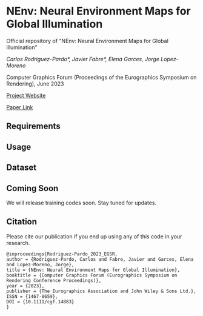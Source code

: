 # NEnv: Neural Environment Maps for Global Illumination
Official repository of "NEnv: Neural Environment Maps for Global Illumination"

_Carlos Rodriguez-Pardo*, Javier Fabre*, Elena Garces, Jorge Lopez-Moreno_

Computer Graphics Forum (Proceedings of the Eurographics Symposium on Rendering), June 2023

[Project Website](http://mslab.es/projects/NEnv)

[Paper Link](https://carlosrodriguezpardo.es/projects/NEnv/assets/pdf/paper.pdf)


## Requirements

## Usage

## Dataset

## Coming Soon
We will release training codes soon. Stay tuned for updates. 

## Citation

Please cite our publication if you end up using any of this code in your research.

```
@inproceedings{Rodriguez-Pardo_2023_EGSR,
author = {Rodriguez-Pardo, Carlos and Fabre, Javier and Garces, Elena and Lopez-Moreno, Jorge},
title = {NEnv: Neural Environment Maps for Global Illumination},
booktitle = {Computer Graphics Forum (Eurographics Symposium on Rendering Conference Proceedings)},
year = {2023},
publisher = {The Eurographics Association and John Wiley & Sons Ltd.},
ISSN = {1467-8659},
DOI = {10.1111/cgf.14883}
}
``` 
